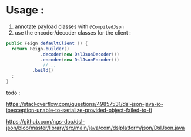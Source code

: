 

# Usage : 

1. annotate payload classes with `@CompiledJson`
2. use the encoder/decoder classes for the client :

```java
public Feign defaultClient () {
  return Feign.builder()
             .decoder(new DslJsonDecoder())
             .encoder(new DslJsonEncoder())
              // ..  
          .build()
  ;
}
```    
 

<!--
## issues : 

1. Settings.withRuntime() - slow, standard etc

`(Settings.withRuntime())` is not sufficient :

> com.dslplatform.json.ConfigurationException: Unable to serialize provided object. Failed to find serializer for: class eu.pm.serdes.dslplatform.json.TestPayload



`(Settings.withRuntime())` enable (!) maven-compiler-plugin `-proc:none` compiler argument 

2. `Settings.basicSetup` requires `@CompiledJson`
-->


todo  :

https://stackoverflow.com/questions/49857531/dsl-json-java-io-ioexception-unable-to-serialize-provided-object-failed-to-fi


https://github.com/ngs-doo/dsl-json/blob/master/library/src/main/java/com/dslplatform/json/DslJson.java

